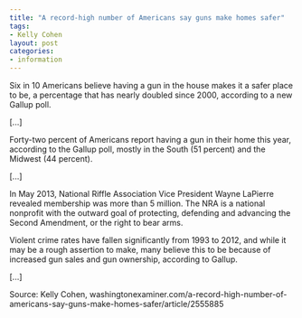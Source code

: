 ```yaml
---
title: "A record-high number of Americans say guns make homes safer"
tags:
- Kelly Cohen
layout: post
categories:
- information
---
```


Six in 10 Americans believe having a gun in the house makes it a safer place to be, a percentage that has nearly doubled since 2000, according to a new Gallup poll.

[...]

Forty-two percent of Americans report having a gun in their home this year, according to the Gallup poll, mostly in the South (51 percent) and the Midwest (44 percent).

[...]

In May 2013, National Riffle Association Vice President Wayne LaPierre revealed membership was more than 5 million. The NRA is a national nonprofit with the outward goal of protecting, defending and advancing the Second Amendment, or the right to bear arms.

Violent crime rates have fallen significantly from 1993 to 2012, and while it may be a rough assertion to make, many believe this to be because of increased gun sales and gun ownership, according to Gallup.

[...]

Source: Kelly Cohen, washingtonexaminer.com/a-record-high-number-of-americans-say-guns-make-homes-safer/article/2555885

